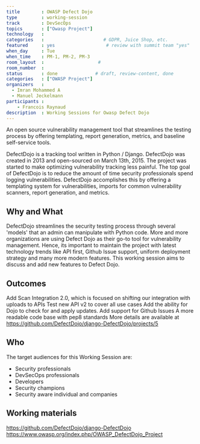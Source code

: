 ```yaml
---
title        : OWASP Defect Dojo
type         : working-session
track        : DevSecOps
topics       : ["Owasp Project"]
technology   :
categories   :                      # GDPR, Juice Shop, etc.
featured     : yes                   # review with summit team "yes"
when_day     : Tue
when_time    : PM-1, PM-2, PM-3
room_layout  :                    #
room_number  :
status       : done              # draft, review-content, done
categories   : ["OWASP Project"]
organizers   :
  - Imran Mohammed A
  - Manuel Jeckelmann
participants :
    - Francois Raynaud
description  : Working Sessions for Owasp Defect Dojo
---
```

An open source vulnerability management tool that streamlines the testing process by offering templating, report generation, metrics, and baseline self-service tools.

DefectDojo is a tracking tool written in Python / Django. DefectDojo was created in 2013 and open-sourced on March 13th, 2015. The project was started to make optimizing vulnerability tracking less painful. The top goal of DefectDojo is to reduce the amount of time security professionals spend logging vulnerabilities. DefectDojo accomplishes this by offering a templating system for vulnerabilities, imports for common vulnerability scanners, report generation, and metrics.

## Why and What

DefectDojo streamlines the security testing process through several 'models' that an admin can manipulate with Python code. More and more organizations are using Defect Dojo as their go-to tool for vulnerability management. Hence, its important to maintain the project with latest technology trends like API first,  Github Issue support, uniform deployment strategy and many more modern features. This working session aims to discuss and add new features to Defect Dojo.

## Outcomes

Add Scan Integration 2.0, which is focused on shifting our integration with uploads to APIs
Test new API v2 to cover all use cases
Add the ability for Dojo to check for and apply updates.
Add support for Github Issues
A more readable code base with pep8 standards
More details are available at https://github.com/DefectDojo/django-DefectDojo/projects/5

## Who

The target audiences for this Working Session are:
- Security professionals
- DevSecOps professionals
- Developers
- Security champions
- Security aware individual and companies

## Working materials
https://github.com/DefectDojo/django-DefectDojo
https://www.owasp.org/index.php/OWASP_DefectDojo_Project
